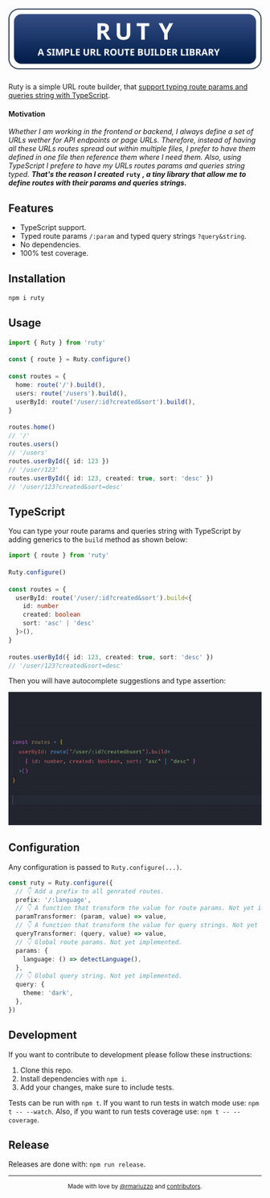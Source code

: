 # [![Ruty](.github/banner.svg)](#motivation)

Ruty is a simple URL route builder, that [support typing route params and queries string with TypeScript](#typescript).

#### Motivation

_Whether I am working in the frontend or backend, I always define a set of URLs wether for API endpoints or page URLs. Therefore, instead of having all these URLs routes spread out within multiple files, I prefer to have them defined in one file then reference them where I need them. Also, using TypeScript I prefere to have my URLs routes params and queries string typed. **That's the reason I created**_ **`ruty`** _**, a tiny library that allow me to define routes with their params and queries strings.**_

## Features

- TypeScript support.
- Typed route params `/:param` and typed query strings `?query&string`.
- No dependencies.
- 100% test coverage.

## Installation

```sh
npm i ruty
```

## Usage

```ts
import { Ruty } from 'ruty'

const { route } = Ruty.configure()

const routes = {
  home: route('/').build(),
  users: route('/users').build(),
  userById: route('/user/:id?created&sort').build(),
}

routes.home()
// '/'
routes.users()
// '/users'
routes.userById({ id: 123 })
// '/user/123'
routes.userById({ id: 123, created: true, sort: 'desc' })
// '/user/123?created&sort=desc'
```

## TypeScript

You can type your route params and queries string with TypeScript by adding generics to the `build` method as shown below:

```ts
import { route } from 'ruty'

Ruty.configure()

const routes = {
  userById: route('/user/:id?created&sort').build<{
    id: number
    created: boolean
    sort: 'asc' | 'desc'
  }>(),
}

routes.userById({ id: 123, created: true, sort: 'desc' })
// '/user/123?created&sort=desc'
```

Then you will have autocomplete suggestions and type assertion:

![TypeScript example](.github/typescript.gif)

## Configuration

Any configuration is passed to `Ruty.configure(...)`.

```ts
const ruty = Ruty.configure({
  // 👇 Add a prefix to all genrated routes.
  prefix: '/:language',
  // 👇 A function that transform the value for route params. Not yet implemented.
  paramTransformer: (param, value) => value,
  // 👇 A function that transform the value for query strings. Not yet implemented.
  queryTransformer: (query, value) => value,
  // 👇 Global route params. Not yet implemented.
  params: {
    language: () => detectLanguage(),
  },
  // 👇 Global query string. Not yet implemented.
  query: {
    theme: 'dark',
  },
})
```

## Development

If you want to contribute to development please follow these instructions:

1.  Clone this repo.
2.  Install dependencies with `npm i`.
3.  Add your changes, make sure to include tests.

Tests can be run with `npm t`. If you want to run tests in watch mode use: `npm t -- --watch`. Also, if you want to run tests coverage use: `npm t -- --coverage`.

## Release

Releases are done with: `npm run release`.

---

<center>
<small>

Made with love by [@rmariuzzo](https://github.com/rmariuzzo) and [contributors](https://github.com/rmariuzzo/ruty/graphs/contributors).

</small>
</center>
